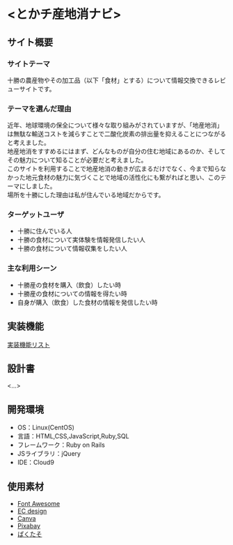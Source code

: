# <とかチ産地消ナビ>

## サイト概要


### サイトテーマ
十勝の農産物やその加工品（以下「食材」とする）について情報交換できるレビューサイトです。

### テーマを選んだ理由
近年、地球環境の保全について様々な取り組みがされていますが、「地産地消」は無駄な輸送コストを減らすことで二酸化炭素の排出量を抑えることにつながると考えました。  
地産地消をすすめるにはまず、どんなものが自分の住む地域にあるのか、そしてその魅力について知ることが必要だと考えました。  
このサイトを利用することで地産地消の動きが広まるだけでなく、今まで知らなかった地元食材の魅力に気づくことで地域の活性化にも繋がればと思い、このテーマにしました。  
場所を十勝にした理由は私が住んでいる地域だからです。

### ターゲットユーザ
- 十勝に住んでいる人
- 十勝の食材について実体験を情報発信したい人
- 十勝の食材について情報収集をしたい人

### 主な利用シーン
- 十勝産の食材を購入（飲食）したい時
- 十勝産の食材についての情報を得たい時
- 自身が購入（飲食）した食材の情報を発信したい時

## 実装機能
[実装機能リスト](https://docs.google.com/spreadsheets/d/1X-9VtB0NuhSYfTRoNdyHABeFIXsGWId1I1tWsNM3Fx0/edit?usp=sharing)

## 設計書
<...>

## 開発環境
- OS：Linux(CentOS)
- 言語：HTML,CSS,JavaScript,Ruby,SQL
- フレームワーク：Ruby on Rails
- JSライブラリ：jQuery
- IDE：Cloud9

## 使用素材
- [Font Awesome](https://fontawesome.com/)
- [EC design](http://design-ec.com/?p=55)
- [Canva](https://www.canva.com/ja_jp/create/logos/)
- [Pixabay](https://pixabay.com/ja/)
- [ぱくたそ](https://www.pakutaso.com/)

